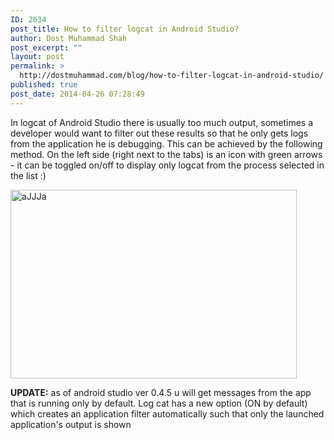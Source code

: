 ```yaml
---
ID: 2634
post_title: How to filter logcat in Android Studio?
author: Dost Muhammad Shah
post_excerpt: ""
layout: post
permalink: >
  http://dostmuhammad.com/blog/how-to-filter-logcat-in-android-studio/
published: true
post_date: 2014-04-26 07:28:49
---
```

In logcat of Android Studio there is usually too much output, sometimes a developer would want to filter out these results so that he only gets logs from the application he is debugging. This can be achieved by the following method.
On the left side (right next to the tabs) is an icon with green arrows - it can be toggled on/off to display only logcat from the process selected in the list :)

<img class="aligncenter size-full wp-image-2635" src="http://dostmuhammad.com/wp-content/uploads/aJJJa.png" alt="aJJJa" width="458" height="302" />

<strong>UPDATE:</strong>
as of android studio ver 0.4.5 u will get messages from the app that is running only by default.  Log cat has a new option (ON by default) which creates an application filter automatically such that only the launched application's output is shown
&nbsp;